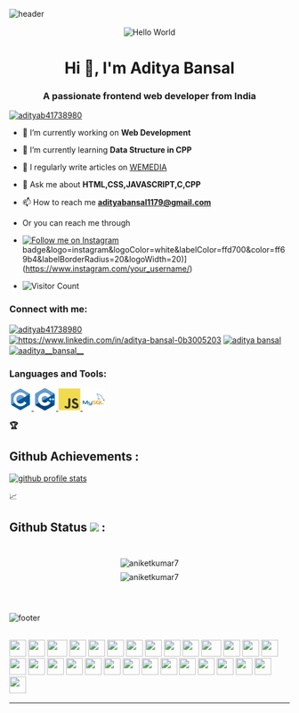 ![header](https://capsule-render.vercel.app/api?type=wave&color=gradient&height=300&section=footer)
<p align='center' style='margin: 16px 5px 8px;'>
    <img src="https://github.com/UtkarshPathrabe/UtkarshPathrabe/blob/main/assets/greetings.gif?raw=true" alt="Hello World" />
</p>
<h1 align="center">Hi 👋, I'm Aditya Bansal</h1>
<h3 align="center">A passionate frontend web developer from India</h3>

<p align="left"> <a href="https://twitter.com/adityab41738980" target="blank"><img src="https://img.shields.io/twitter/follow/adityab41738980?logo=twitter&style=for-the-badge" alt="adityab41738980" /></a> </p>

- 🔭 I’m currently working on **Web Development**

- 🌱 I’m currently learning **Data Structure in CPP**

- 📝 I regularly write articles on [WEMEDIA](WEMEDIA)

- 💬 Ask me about **HTML,CSS,JAVASCRIPT,C,CPP**

- 📫 How to reach me **adityabansal1179@gmail.com**
- Or you can reach me through
- [![Follow me on Instagram](https://img.shields.io/badge/Follow%20me%20on%20Instagram-%40Aaditya__bansal__-pink?style=for-the-badge&logo=instagram&logoColor=white&labelColor=black&color=ff69b4&labelBorderRadius=20&logoWidth=20)](https://www.instagram.com/Aaditya__bansal__/)
badge&logo=instagram&logoColor=white&labelColor=ffd700&color=ff69b4&labelBorderRadius=20&logoWidth=20)](https://www.instagram.com/your_username/)

- ![Visitor Count](https://profile-counter.glitch.me/{Adityab1179}/count.svg)

<h3 align="left">Connect with me:</h3>
<p align="left">
<a href="https://twitter.com/adityab41738980" target="blank"><img align="center" src="https://raw.githubusercontent.com/rahuldkjain/github-profile-readme-generator/master/src/images/icons/Social/twitter.svg" alt="adityab41738980" height="30" width="40" /></a>
<a href="https://linkedin.com/in/https://www.linkedin.com/in/aditya-bansal-0b3005203" target="blank"><img align="center" src="https://raw.githubusercontent.com/rahuldkjain/github-profile-readme-generator/master/src/images/icons/Social/linked-in-alt.svg" alt="https://www.linkedin.com/in/aditya-bansal-0b3005203" height="30" width="40" /></a>
<a href="https://fb.com/aditya bansal" target="blank"><img align="center" src="https://raw.githubusercontent.com/rahuldkjain/github-profile-readme-generator/master/src/images/icons/Social/facebook.svg" alt="aditya bansal" height="30" width="40" /></a>
<a href="https://instagram.com/aaditya__bansal__" target="blank"><img align="center" src="https://raw.githubusercontent.com/rahuldkjain/github-profile-readme-generator/master/src/images/icons/Social/instagram.svg" alt="aaditya__bansal__" height="30" width="40" /></a>
</p>
<h3 align="left">Languages and Tools:</h3>
<p align="left"> <a href="https://www.cprogramming.com/" target="_blank" rel="noreferrer"> <img src="https://raw.githubusercontent.com/devicons/devicon/master/icons/c/c-original.svg" alt="c" width="40" height="40"/> </a> <a href="https://www.w3schools.com/cpp/" target="_blank" rel="noreferrer"> <img src="https://raw.githubusercontent.com/devicons/devicon/master/icons/cplusplus/cplusplus-original.svg" alt="cplusplus" width="40" height="40"/> </a> <a href="https://developer.mozilla.org/en-US/docs/Web/JavaScript" target="_blank" rel="noreferrer"> <img src="https://raw.githubusercontent.com/devicons/devicon/master/icons/javascript/javascript-original.svg" alt="javascript" width="40" height="40"/> </a> <a href="https://www.mysql.com/" target="_blank" rel="noreferrer"> <img src="https://raw.githubusercontent.com/devicons/devicon/master/icons/mysql/mysql-original-wordmark.svg" alt="mysql" width="40" height="40"/> </a> </p>

<summary><b>🏆 <h2>  Github Achievements :</h2></b></summary>
<p align="left" style='padding: -35px;' >
    <a href="https://github.com/ryo-ma/github-profile-trophy">
        <img src="https://github-profile-trophy.vercel.app/?username=Adityab1179&theme=gruvbox&column=6&margin-w=2&margin-h=2&no-bg=true&no-frame=true" alt="github profile stats" />
    </a>
</p>
<summary>
  <g-emoji class="g-emoji" alias="chart_with_upwards_trend" fallback-src="https://github.githubassets.com/images/icons/emoji/unicode/1f4c8.png">📈</g-emoji>
  <h2> Github Status <img src = "https://media2.giphy.com/media/QssGEmpkyEOhBCb7e1/giphy.gif?cid=ecf05e47a0n3gi1bfqntqmob8g9aid1oyj2wr3ds3mg700bl&rid=giphy.gif" width = 32px> :</h2>
</summary>
<br/>

<span>
<p align="center" style='margin: 8px 4px;'>
     <img src="https://github-readme-stats.vercel.app/api/top-langs?username=Adityab1179&show_icons=true&locale=en&layout=compact&theme=gruvbox&langs_count=10"  width="500px" alt="aniketkumar7" />
</p>
   <p align="center" style='margin: 8px 4px;'>
    <img src="https://github-readme-stats.vercel.app/api?username=Adityab1179&show_icons=true&locale=en&theme=gruvbox" width="500px" alt="aniketkumar7" />
</p>
</span>
</details><br><br/>

![footer](https://raw.githubusercontent.com/JayantGoel001/JayantGoel001/master/WEBP/footer.webp)
<br/><br>	

<div>
    <img src="https://cultofthepartyparrot.com/parrots/hd/githubparrot.gif" width="30" height="30"/>
    <img src="https://cultofthepartyparrot.com/flags/hd/indiaparrot.gif" width="30" height="30"/>
    <img src="https://cultofthepartyparrot.com/parrots/asyncparrot.gif" width="36" height="30"/>
    <img src="https://cultofthepartyparrot.com/parrots/hd/levitationparrot.gif" width="30" height="30"/>
    <img src="https://cultofthepartyparrot.com/parrots/hd/60fpsparrot.gif" width="30" height="30"/>
    <img src="https://cultofthepartyparrot.com/parrots/hd/jumpingparrot.gif" width="30" height="30"/>
    <img src="https://cultofthepartyparrot.com/parrots/hd/opensourceparrot.gif" width="30" height="30"/>
    <img src="https://cultofthepartyparrot.com/parrots/hd/dealwithitnowparrot.gif" width="30" height="30"/>
    <img src="https://cultofthepartyparrot.com/parrots/hd/hypnoparrotlight.gif" width="30" height="30"/>
    <img src="https://cultofthepartyparrot.com/parrots/databaseparrot.gif" width="30" height="30"/>
    <img src="https://cultofthepartyparrot.com/parrots/fixparrot.gif" width="36" height="30"/>
    <img src="https://cultofthepartyparrot.com/parrots/hd/laptop_parrot.gif" width="30" height="30"/>
    <img src="https://cultofthepartyparrot.com/parrots/hd/spinningparrot.gif" width="30" height="30"/>
    <img src="https://cultofthepartyparrot.com/parrots/hd/levitationparrot.gif" width="30" height="30"/>
    <img src="https://cultofthepartyparrot.com/parrots/hd/meldparrot.gif" width="30" height="30"/>
    <img src="https://cultofthepartyparrot.com/parrots/slomoparrot.gif" width="30" height="30"/>
    <img src="https://cultofthepartyparrot.com/parrots/hd/moonwalkingparrot.gif" width="30" height="30"/>
    <img src="https://cultofthepartyparrot.com/parrots/hd/stableparrot.gif" width="30" height="30"/>
    <img src="https://cultofthepartyparrot.com/parrots/hd/scienceparrot.gif" width="30" height="30"/>
    <img src="https://cultofthepartyparrot.com/parrots/hd/pirateparrot.gif" width="30" height="30"/>
    <img src="https://cultofthepartyparrot.com/parrots/hd/footballparrot.gif" width="30" height="30"/>
    <img src="https://cultofthepartyparrot.com/parrots/hd/illuminatiparrot.gif" width="30" height="30"/>
    <img src="https://cultofthepartyparrot.com/parrots/hd/hypnoparrotdark.gif" width="30" height="30"/>
    <img src="https://cultofthepartyparrot.com/parrots/hd/mustacheparrot.gif" width="30" height="30"/>
    <img src="https://cultofthepartyparrot.com/parrots/hd/pirateparrot.gif" width="30" height="30"/>
    <img src="https://cultofthepartyparrot.com/parrots/hd/footballparrot.gif" width="30" height="30"/>
    <img src="https://cultofthepartyparrot.com/parrots/hd/illuminatiparrot.gif" width="30" height="30"/>
    <img src="https://cultofthepartyparrot.com/parrots/hd/hypnoparrotdark.gif" width="30" height="30"/>
    <img src="https://cultofthepartyparrot.com/parrots/hd/mustacheparrot.gif" width="30" height="30"/>
</div>

<hr>

